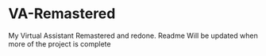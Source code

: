 # VA-Remastered
My Virtual Assistant Remastered and redone. 
Readme Will be updated when more of the project is complete
